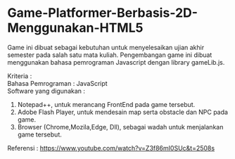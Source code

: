 # Game-Platformer-Berbasis-2D-Menggunakan-HTML5
Game ini dibuat sebagai kebutuhan untuk menyelesaikan ujian akhir semester pada salah satu mata kuliah.
Pengembangan game ini dibuat menggunakan bahasa pemrograman Javascript dengan library gameLib.js.

Kriteria : <br>
Bahasa Pemrograman : JavaScript<br>
Software yang digunakan :
1. Notepad++, untuk merancang FrontEnd pada game tersebut.
2. Adobe Flash Player, untuk mendesain map serta obstacle dan NPC pada game.
3. Browser (Chrome,Mozila,Edge, Dll), sebagai wadah untuk menjalankan game tersebut.

Referensi :
https://www.youtube.com/watch?v=Z3f86mI0SUc&t=2508s
